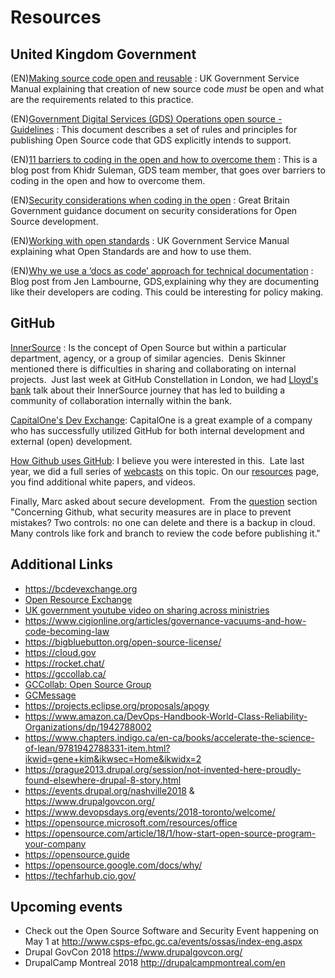 # Resources

## United Kingdom Government

(EN)[Making source code open and reusable](https://www.gov.uk/service-manual/technology/making-source-code-open-and-reusable#making-code-with-a-security-enforcing-function-open) : UK Government Service Manual explaining that creation of new source code *must* be open and what are the requirements related to this practice.

(EN)[Government Digital Services (GDS) Operations open source - Guidelines](http://gds-operations.github.io/guidelines/) : This document describes a set of rules and principles for publishing Open Source code that GDS explicitly intends to support.

(EN)[11 barriers to coding in the open and how to overcome them](https://gdstechnology.blog.gov.uk/2018/11/05/11-barriers-to-coding-in-the-open-and-how-to-overcome-them/) : This is a blog post from Khidr Suleman, GDS team member, that goes over barriers to coding in the open and how to overcome them.

(EN)[Security considerations when coding in the open](https://www.gov.uk/government/publications/open-source-guidance/security-considerations-when-coding-in-the-open) : Great Britain Government guidance document on security considerations for Open Source development.

(EN)[Working with open standards](https://www.gov.uk/service-manual/technology/working-with-open-standards) : UK Government Service Manual explaining what Open Standards are and how to use them.

(EN)[Why we use a ‘docs as code’ approach for technical documentation](https://gdstechnology.blog.gov.uk/2017/08/25/why-we-use-a-docs-as-code-approach-for-technical-documentation/) : Blog post from Jen Lambourne, GDS,explaining why they are documenting like their developers are coding. This could be interesting for policy making.

## GitHub

[InnerSource](https://paypal.github.io/InnerSourceCommons/) : Is the concept of Open Source but within a particular department, agency, or a group of similar agencies.  Denis Skinner mentioned there is difficulties in sharing and collaborating on internal projects.  Just last week at GitHub Constellation in London, we had [Lloyd's bank](https://www.computerworlduk.com/devops/lloyds-software-lead-james-mcleod-on-innersourcing-bank-3673828/) talk about their InnerSource journey that has led to building a community of collaboration internally within the bank.

[CapitalOne's Dev Exchange](https://medium.com/capital-one-developers/open-source-in-a-regulated-environment-dc4b4d9af3f8): CapitalOne is a great example of a company who has successfully utilized GitHub for both internal development and external (open) development.

[How Github uses GitHub](https://resources.github.com/webcasts/GitHub-writing-documentation-for-your-projects/): I believe you were interested in this.  Late last year, we did a full series of [webcasts](https://resources.github.com/webcasts/) on this topic. On our [resources](https://resources.github.com/) page, you find additional white papers, and videos.

Finally, Marc asked about secure development.  From the [question](../Meetings/2018-03-15.md) section "Concerning Github, what security measures are in place to prevent mistakes? Two controls: no one can delete and there is a backup in cloud. Many controls like fork and branch to review the code before publishing it."

## Additional Links

- https://bcdevexchange.org
- [Open Resource Exchange](https://canada-ca.github.io/ore-ero/)
- [UK government youtube video on sharing across ministries](https://www.youtube.com/watch?v=02__3UTqXmU)
- https://www.cigionline.org/articles/governance-vacuums-and-how-code-becoming-law
- https://bigbluebutton.org/open-source-license/
- https://cloud.gov
- https://rocket.chat/
- https://gccollab.ca/
- [GCCollab: Open Source Group](https://gccollab.ca/groups/profile/5911/open-source-software-logiciels-libres-open-source)
- [GCMessage](https://message.gccollab.ca)
- https://projects.eclipse.org/proposals/apogy
- https://www.amazon.ca/DevOps-Handbook-World-Class-Reliability-Organizations/dp/1942788002
- https://www.chapters.indigo.ca/en-ca/books/accelerate-the-science-of-lean/9781942788331-item.html?ikwid=gene+kim&ikwsec=Home&ikwidx=2
- https://prague2013.drupal.org/session/not-invented-here-proudly-found-elsewhere-drupal-8-story.html
- https://events.drupal.org/nashville2018 & https://www.drupalgovcon.org/
- https://www.devopsdays.org/events/2018-toronto/welcome/
- https://opensource.microsoft.com/resources/office
- https://opensource.com/article/18/1/how-start-open-source-program-your-company
- https://opensource.guide
- https://opensource.google.com/docs/why/
- https://techfarhub.cio.gov/
<!--- https://gcdevexchange-carrefourproggc.org-->

## Upcoming events

- Check out the Open Source Software and Security Event happening on May 1 at http://www.csps-efpc.gc.ca/events/ossas/index-eng.aspx
- Drupal GovCon 2018 https://www.drupalgovcon.org/
- DrupalCamp Montreal 2018 http://drupalcampmontreal.com/en
